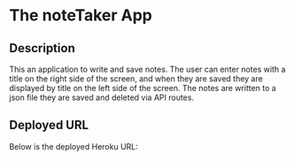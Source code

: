 # The noteTaker App

## Description

This an application to write and save notes. The user can enter notes with a title on the right side of the screen, and when they are saved they are displayed by title on the left side of the screen. The notes are written to a json file they are saved and deleted via API routes.

## Deployed URL

Below is the deployed Heroku URL:

